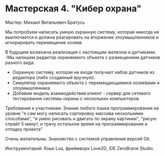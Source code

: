 # Мастерская 4. "Кибер охрана"

Мастер: Михаил Витальевич Братусь

Мы попробуем написать умную охранную систему, которая никогда не выключается и должна реагировать на вторжение злоумышленников и игнорировать перемещения хозяев.

В будущем возможна реализация с настоящим железом и датчиками.
-Мы напишем редактор охраняемого объекта с размещением датчиков разного вида.
- Охранную систему, которая на входе получает набор датчиков из редактора (либо созданный вручную).
- Симулятор охраняемого объекта с перемещающимися хозяевами и злоумышленника.
- Добавим модель взаимодействия клиент - сервер для сетевого
тестирования системы охраны с нескольких компьютеров.

Требования к участникам:
Знание любого языка программирования на уровне "я сам могу написать сортировку массива несколькими способами", "я умею рисовать и двигать по экрану картинки", "рисую спрайт 5 минут, и трачу остальное время на программирование и отладку проекта"

Очень желательны:
Знакомство c системой управления версий Git.

Инструментарий:
Язык Lua, фреймворк Love2D, IDE ZeroBrane Studio.
